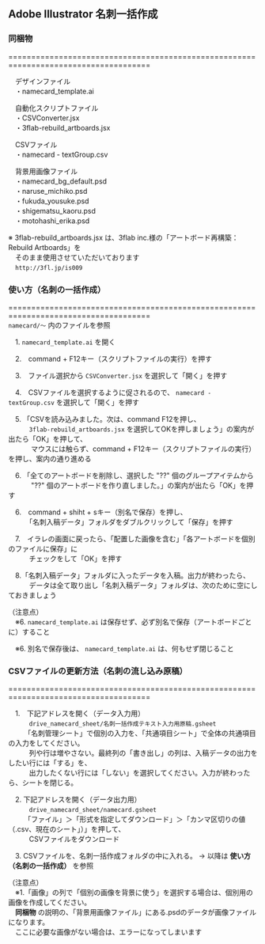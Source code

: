 ## Adobe Illustrator 名刺一括作成

### 同梱物
=====================================================================================  

　デザインファイル  
　・namecard_template.ai  

　自動化スクリプトファイル  
　・CSVConverter.jsx  
　・3flab-rebuild_artboards.jsx  

　CSVファイル  
　・namecard - textGroup.csv  

　背景用画像ファイル  
　・namecard_bg_default.psd  
　・naruse_michiko.psd  
　・fukuda_yousuke.psd  
　・shigematsu_kaoru.psd  
　・motohashi_erika.psd  

※ 3flab-rebuild_artboards.jsx は、3flab inc.様の「アートボード再構築：Rebuild Artboards」を  
　そのまま使用させていただいております  
　`http://3fl.jp/is009`  


### 使い方（名刺の一括作成）
=====================================================================================  
`namecard/〜` 内のファイルを参照

　1. `namecard_template.ai` を開く

　2.　command + F12キー（スクリプトファイルの実行）を押す

　3.　ファイル選択から `CSVConverter.jsx` を選択して「開く」を押す

　4.　CSVファイルを選択するように促されるので、 `namecard - textGroup.csv` を選択して「開く」を押す

　5. 「CSVを読み込みました。次は、command F12を押し、  
　　　`3flab-rebuild_artboards.jsx` を選択してOKを押しましょう」の案内が出たら「OK」を押して、  
　　　 マウスには触らず、command + F12キー（スクリプトファイルの実行）を押し、案内の通り進める

　6. 「全てのアートボードを削除し、選択した "??" 個のグループアイテムから  
　　　 "??" 個のアートボードを作り直しました。」の案内が出たら「OK」を押す

　6.　command + shiht + sキー（別名で保存）を押し、  
　　　「名刺入稿データ」フォルダをダブルクリックして「保存」を押す

　7.　イラレの画面に戻ったら、「配置した画像を含む」「各アートボードを個別のファイルに保存」に  
　　　チェックをして「OK」を押す

　8.「名刺入稿データ」フォルダに入ったデータを入稿。出力が終わったら、  
　　　データは全て取り出し「名刺入稿データ」フォルダは、次のために空にしておきましょう

（注意点）  
　※6. `namecard_template.ai` は保存せず、必ず別名で保存（アートボードごとに）すること

　※6. 別名で保存後は、 `namecard_template.ai` は、何もせず閉じること



### CSVファイルの更新方法（名刺の流し込み原稿）
=====================================================================================  

　1.　下記アドレスを開く（データ入力用）  
　　　`drive_namecard_sheet/名刺一括作成テキスト入力用原稿.gsheet`  
　　 「名刺管理シート」で個別の入力を、「共通項目シート」で全体の共通項目の入力をしてください。  
　　　列や行は増やさない。最終列の「書き出し」の列は、入稿データの出力をしたい行には「する」を、  
　　　出力したくない行には「しない」を選択してください。入力が終わったら、シートを閉じる。

　2. 下記アドレスを開く（データ出力用）  
　　　`drive_namecard_sheet/namecard.gsheet`  
　　 「ファイル」＞「形式を指定してダウンロード」＞「カンマ区切りの値（.csv、現在のシート」）」を押して、  
　　　CSVファイルをダウンロード

　3. CSVファイルを、名刺一括作成フォルダの中に入れる。 → 以降は **使い方（名刺の一括作成）** を参照

（注意点）  
　※1.「画像」の列で「個別の画像を背景に使う」を選択する場合は、個別用の画像を作成してください。  
　**同梱物** の説明の、「背景用画像ファイル」にある.psdのデータが画像ファイルになります。  
　ここに必要な画像がない場合は、エラーになってしまいます

